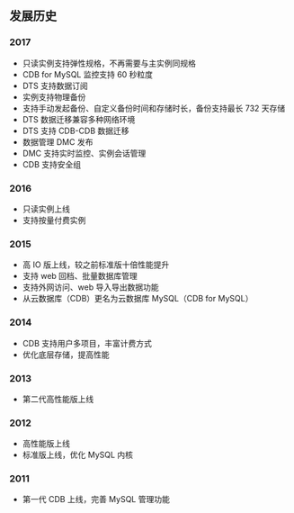 ## 发展历史
### 2017
* 只读实例支持弹性规格，不再需要与主实例同规格
* CDB for MySQL 监控支持 60 秒粒度
* DTS 支持数据订阅
* 实例支持物理备份
* 支持手动发起备份、自定义备份时间和存储时长，备份支持最长 732 天存储
* DTS 数据迁移兼容多种网络环境
* DTS 支持 CDB-CDB 数据迁移
* 数据管理 DMC 发布
* DMC 支持实时监控、实例会话管理
* CDB 支持安全组


### 2016
* 只读实例上线
* 支持按量付费实例

### 2015
* 高 IO 版上线，较之前标准版十倍性能提升
* 支持 web 回档、批量数据库管理
* 支持外网访问、web 导入导出数据功能
* 从云数据库（CDB）更名为云数据库 MySQL（CDB for MySQL）

### 2014
* CDB 支持用户多项目，丰富计费方式
* 优化底层存储，提高性能

### 2013
* 第二代高性能版上线

### 2012
* 高性能版上线
* 标准版上线，优化 MySQL 内核

### 2011
* 第一代 CDB 上线，完善 MySQL 管理功能
